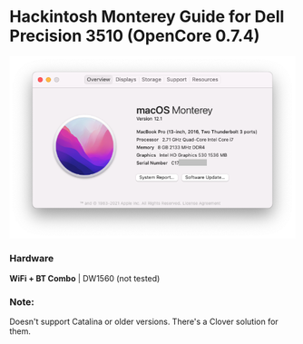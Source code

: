# Hackintosh Monterey Guide for Dell Precision 3510 (OpenCore 0.7.4)

![Snapshot](images/snapshot.png)

### Hardware
**WiFi + BT Combo** | DW1560 (not tested)

### Note:
Doesn't support Catalina or older versions. There's a Clover solution for them.

